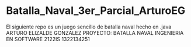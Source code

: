 # Batalla_Naval_3er_Parcial_ArturoEG
El siguiente repo es un juego sencillo de batalla naval hecho en .java
ARTURO ELIZALDE GONZALEZ
PROYECTO: BATALLA NAVAL
INGENIERIA EN SOFTWARE
2122IS
1322134251
